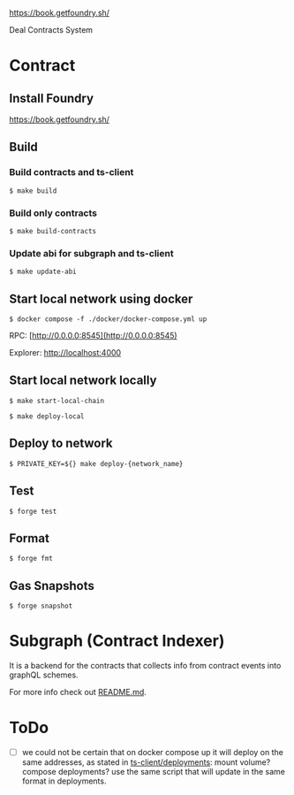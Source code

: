 https://book.getfoundry.sh/

Deal Contracts System

# Contract
## Install Foundry

https://book.getfoundry.sh/

## Build

### Build contracts and ts-client

```shell
$ make build
```

### Build only contracts

```shell
$ make build-contracts
```

### Update abi for subgraph and ts-client

```shell
$ make update-abi
```

## Start local network using docker

```shell
$ docker compose -f ./docker/docker-compose.yml up
```

RPC: [http://0.0.0.0:8545](http://0.0.0.0:8545)

Explorer: [http://localhost:4000](http://localhost:4000)

## Start local network locally

```shell
$ make start-local-chain
```

```shell
$ make deploy-local
```

## Deploy to network

```shell
$ PRIVATE_KEY=${} make deploy-{network_name}
```

## Test

```shell
$ forge test
```

## Format

```shell
$ forge fmt
```

## Gas Snapshots

```shell
$ forge snapshot
```

# Subgraph (Contract Indexer)
It is a backend for the contracts that collects info from contract events into graphQL schemes.

For more info check out [README.md](subgraph/README.md).

# ToDo
- [ ] we could not be certain that on docker compose up it will deploy on the same addresses, as stated in [ts-client/deployments](ts-client/deployments): mount volume? compose deployments? use the same script that will update in the same format in deployments.
